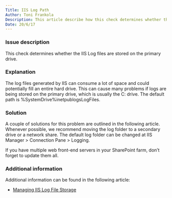 ```yaml
---
Title: IIS Log Path
Author: Toni Frankola
Description: This article describe how this check determines whether the IIS Log files are stored on the primary drive.
Date: 20/6/17
---
```

### Issue description

This check determines whether the IIS Log files are stored on the primary drive.

### Explanation

The log files generated by IIS can consume a lot of space and could potentially fill an entire hard drive. This can cause many problems if logs are being stored on the primary drive, which is usually the C: drive. The default path is %SystemDrive%inetpublogsLogFiles.

### Solution

A couple of solutions for this problem are outlined in the following article. Whenever possible, we recommend moving the log folder to a secondary drive or a network share. The default log folder can be changed at IIS Manager > Connection Pane > Logging.

If you have multiple web front-end servers in your SharePoint farm, don’t forget to update them all.

### Additional information

Additional information can be found in the following article:

* [Managing IIS Log File Storage](https://docs.microsoft.com/en-us/iis/manage/provisioning-and-managing-iis/managing-iis-log-file-storage)